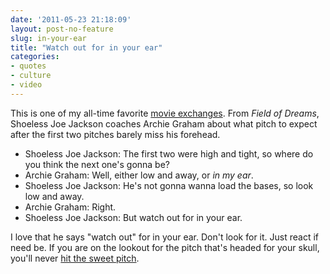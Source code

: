 ```yaml
---
date: '2011-05-23 21:18:09'
layout: post-no-feature
slug: in-your-ear
title: "Watch out for in your ear"
categories:
- quotes
- culture
- video
---
```


This is one of my all-time favorite [movie exchanges](http://www.imdb.com/title/tt0097351/quotes?qt=qt0314985). From _Field of Dreams_, Shoeless Joe Jackson coaches Archie Graham about what pitch to expect after the first two pitches barely miss his forehead.

* Shoeless Joe Jackson: The first two were high and tight, so where do you think the next one's gonna be?
* Archie Graham: Well, either low and away, or _in my ear_.
* Shoeless Joe Jackson: He's not gonna wanna load the bases, so look low and away.
* Archie Graham: Right.
* Shoeless Joe Jackson: But watch out for in your ear.

I love that he says "watch out" for in your ear. Don't look for it. Just react if need be. If you are on the lookout for the pitch that's headed for your skull, you'll never [hit the sweet pitch](http://t.co/klPEiUJ).
